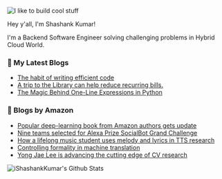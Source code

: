 ![I like to build cool stuff](https://res.cloudinary.com/dt8g3rhcy/image/upload/v1595929574/i_like_to_build_cool_shit._1_nzbwjh.png)

Hey y'all, I'm Shashank Kumar! 

I'm a Backend Software Engineer solving challenging problems in Hybrid Cloud World.

### 📕 My Latest Blogs
<!-- BLOG-POST-LIST:START -->
- [The habit of writing efficient code](https://medium.com/@ishashankkumar/the-habit-of-writing-efficient-code-153b05f04269?source=rss-d24dda280d5f------2)
- [A trip to the Library can help reduce recurring bills.](https://medium.com/swlh/a-trip-to-the-library-can-help-reduce-recurring-bills-23bca495cdf5?source=rss-d24dda280d5f------2)
- [The Magic Behind One-Line Expressions in Python](https://medium.com/swlh/the-magic-behind-one-line-expressions-in-python-816c10180c5c?source=rss-d24dda280d5f------2)
<!-- BLOG-POST-LIST:END -->

### 📕 Blogs by Amazon
<!-- AMAZON-BLOG-POST-LIST:START -->
- [Popular deep-learning book from Amazon authors gets update](https://www.amazon.science/latest-news/popular-deep-learning-book-from-amazon-authors-gets-update)
- [Nine teams selected for Alexa Prize SocialBot Grand Challenge](https://www.amazon.science/alexa-prize/nine-teams-selected-for-alexa-prize-socialbot-grand-challenge)
- [How a lifelong music student uses melody and lyrics in TTS research](https://www.amazon.science/working-at-amazon/how-a-lifelong-music-student-uses-melody-and-lyrics-to-inform-ai-speech)
- [Controlling formality in machine translation](https://www.amazon.science/blog/controlling-formality-in-machine-translation)
- [Yong Jae Lee is advancing the cutting edge of CV research](https://www.amazon.science/research-awards/success-stories/how-yong-jae-lee-is-advancing-the-cutting-edge-of-computer-vision-research)
<!-- AMAZON-BLOG-POST-LIST:END -->



<img align="center" alt="iShashankKumar's Github Stats" src="https://github-readme-stats.vercel.app/api?username=ishashankkumar&show_icons=true&hide_border=true" />
